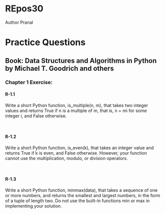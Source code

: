 # REpos30
Author Pranal<br>

<!-- In this repository I will be updating all of my practice codes<br>

<h2>Practice Questions</h2><br>

<h3>Book: <b>Data Structures and Algorithms in Python</b> by Michael T. Goodrich and others</h3><br>

<p><b>R-1.1</b><br> Write a short Python function, is multiple(n, m), that takes two<br>
integer values and returns True if n is a multiple of m, that is, n = mi<br>
for some integer i, and False otherwise.<br>
</p>

<p><b>R-1.2</b><br> Write a short Python function, is even(k), that takes an<br>
integer value and returns True if k is even, and False otherwise.<br>
However, your function cannot use the multiplication, modulo, or<br>
division operators.<br>
</p>

<p><b>R-1.3</b><br> Write a short Python function, minmax(data), that takes<br>
a sequence of one or more numbers, and returns the smallest and largest<br>
numbers, in the form of a tuple of length two. Do not use the built-in<br>
functions min or max in implementing your solution.<br>
</p>
<br>
<br> -->



</head>
<body>

<h1>Practice Questions</h1>

<h2>Book: Data Structures and Algorithms in Python by Michael T. Goodrich and others</h2>

<h3>Chapter 1 Exercise:</h3>

<h4>R-1.1</h4>
<p>Write a short Python function, is_multiple(n, m), that takes two integer values and returns True if n is a multiple of m, that is, n = mi for some integer i, and False otherwise.</p>   

<h4>R-1.2</h4>
<p>Write a short Python function, is_even(k), that takes an integer value and returns True if k is even, and False otherwise. However, your function cannot use the multiplication, modulo, or division operators.</p>   

<h4>R-1.3</h4>
<p>Write a short Python function, minmax(data), that takes a sequence of one or more numbers, and returns the smallest and largest numbers, in the form of a tuple of length two. Do not use the built-in functions min or max in implementing your solution.</p>   

</body>